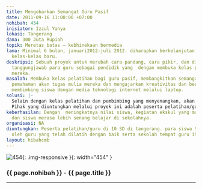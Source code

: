 ```yaml
---
title: Mengobarkan Semangat Guru Pasif
date: 2011-09-16 11:08:00 +07:00
nohibah: 454
inisiator: Izzul Yahya
lokasi: Tangerang
dana: 300 Juta Rupiah
topik: Meretas batas – kebhinekaan bermedia
lama: Minimal 6 bulan, januari2012-juli 2012. diharapkan berkelanjutan dengan membuka
  kelas-kelas baru.
deskripsi: Sebuah proyek untuk merubah cara pandang, cara pikir, dan disiplin serta
  tanggungjawab para guru sebagai pendidik yang  dengan membuka kelas pelatihan bagi
  mereka.
masalah: Membuka kelas pelatihan bagi guru pasif, membangkitkan semangat mereka, memberi
  pemahaman akan tugas mulia mereka dan mengajarkan kreativitas dan berkreasi dalam
  membimbing siswa dengan media teknologi internet melalui laptop.
solusi: |-
  Selain dengan kelas pelatihan dan pembimbing yang menyenangkan, akan diberikan juga laptop untuk perluasan pengetahuan mereka dan memberikan gaji tambahan apabila mereka mencapai target pelatihan.
  Pihak yang diuntungkan melalui proyek ini adalah peserta pelatihan/guru di 10 SD di Tangerang dan para siswa SD yang dididik oleh guru yang telah dilatih dengan baik serta sekolah tempat guru itu mengajar.
keberhasilan: Dengan  meningkatnya nilai siswa, kegiatan ekskul yang makin kreatif,
  dan siswa merasa lebih senang belajar di sekolahnya.
organisasi: NA
diuntungkan: Peserta pelatihan/guru di 10 SD di tangerang. para siswa SD yang dididik
  oleh guru yang telah dilatih dengan baik serta sekolah tempat guru itu mengajar.
layout: hibahcmb
---
```


![454](/static/img/hibahcmb/454.png){: .img-responsive }{: width="454" }

### {{ page.nohibah }} - {{ page.title }}

---

